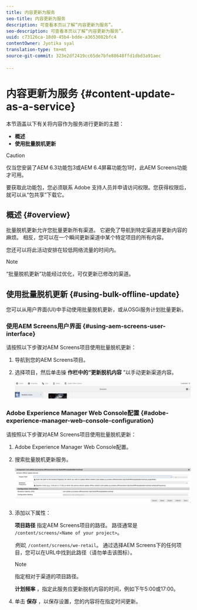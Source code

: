 ```yaml
---
title: 内容更新为服务
seo-title: 内容更新为服务
description: 可查看本页以了解“内容更新为服务”。
seo-description: 可查看本页以了解“内容更新为服务”。
uuid: c73126ca-18d0-45b4-bdde-a3653082bfc4
contentOwner: Jyotika syal
translation-type: tm+mt
source-git-commit: 323e2df2419cc65de7bfe88648ffd1dbd3a91aec

---
```



# 内容更新为服务 {#content-update-as-a-service}

本节涵盖以下有关将内容作为服务进行更新的主题：

* **概述**
* **使用批量脱机更新**

>[!CAUTION]
>
>仅当您安装了AEM 6.3功能包3或AEM 6.4屏幕功能包1时，此AEM Screens功能才可用。
>
>要获取此功能包，您必须联系 Adobe 支持人员并申请访问权限。您获得权限后，就可以从“包共享”下载它。

## 概述 {#overview}

批量脱机更新允许您批量更新所有渠道。 它避免了导航到特定渠道并更新内容的麻烦。 相反，您可以在一个瞬间更新渠道中某个特定项目的所有内容。

您还可以将此活动安排在较低网络流量的时间内。

>[!NOTE]
>
>“批量脱机更新”功能经过优化，可仅更新已修改的渠道。

## 使用批量脱机更新 {#using-bulk-offline-update}

您可以从用户界面(UI)中手动使用批量脱机更新，或从OSGi服务计划批量更新。

### 使用AEM Screens用户界面 {#using-aem-screens-user-interface}

请按照以下步骤对AEM Screens项目使用批量脱机更新：

1. 导航到您的AEM Screens项目。
1. 选择项目，然后单击操 **作栏中的“更新脱机内容** ”以手动更新渠道内容。

   ![screen_shot_2018-04-24at122256pm](assets/screen_shot_2018-04-24at122256pm.png)

### Adobe Experience Manager Web Console配置 {#adobe-experience-manager-web-console-configuration}

请按照以下步骤对AEM Screens项目使用批量脱机更新：

1. Adobe Experience Manager Web Console配置。
1. 搜索批量脱机更新服务。

   ![screen_shot_2018-04-24at121428pm](assets/screen_shot_2018-04-24at121428pm.png)

1. 添加以下属性：

   **项目路径** 指定AEM Screens项目的路径。 路径通常是 `/content/screens/<Name of your project>`。

   *例如*, `/content/screens/we-retail`。 通过选择AEM Screens下的任何项目，您可以在URL中找到此路径（请勿单击该图标）。

   >[!NOTE]
   >
   >指定相对于渠道的项目路径。

   **计划频率** ，指定此服务应更新脱机内容的时间，例如下午5:00或17:00。

1. 单击 **保存** ，以保存设置，您的内容将在指定时间更新。

